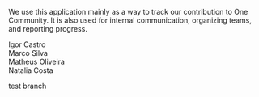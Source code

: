 We use this application mainly as a way to track our contribution to One Community. It is also used for internal communication, organizing teams, and reporting progress.

Igor Castro<br />
Marco Silva<br />
Matheus Oliveira<br />
Natalia Costa<br />

test branch